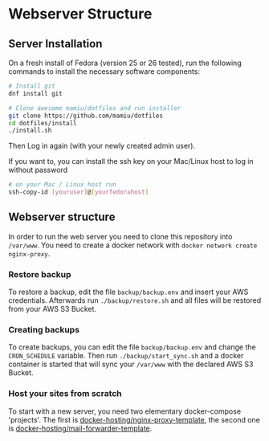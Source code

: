 # Webserver Structure

## Server Installation

On a fresh install of Fedora (version 25 or 26 tested), run the following commands to install the necessary software components:

```bash
# Install git
dnf install git

# Clone awesome mamiu/dotfiles and run installer
git clone https://github.com/mamiu/dotfiles
cd dotfiles/install
./install.sh
```

Then Log in again (with your newly created admin user).

If you want to, you can install the ssh key on your Mac/Linux host to log in without password
```bash
# on your Mac / Linux host run
ssh-copy-id [youruser]@[yourfedorahost]
```

## Webserver structure

In order to run the web server you need to clone this repository into `/var/www`. You need to create a docker network with `docker network create nginx-proxy`.

### Restore backup
To restore a backup, edit the file `backup/backup.env` and insert your AWS credentials. Afterwards run `./backup/restore.sh` and all files will be restored from your AWS S3 Bucket.

### Creating backups
To create backups, you can edit the file `backup/backup.env` and change the `CRON_SCHEDULE` variable. Then run `./backup/start_sync.sh` and a docker container is started that will sync your `/var/www` with the declared AWS S3 Bucket.

### Host your sites from scratch
To start with a new server, you need two elementary docker-compose 'projects'. The first is [docker-hosting/nginx-proxy-template](https://github.com/docker-hosting/nginx-proxy-template), the second one is [docker-hosting/mail-forwarder-template](https://github.com/docker-hosting/mail-forwarder-template).
